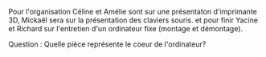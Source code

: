 Pour l'organisation Céline et Amélie sont sur une présentaton d'imprimante 3D, Mickaël sera sur la présentation des claviers souris. et pour finir Yacine et Richard sur l'entretien d'un ordinateur fixe (montage et démontage).

Question : Quelle pièce représente le coeur de l'ordinateur?